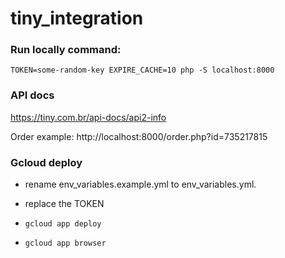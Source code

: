 # tiny_integration

### Run locally command:
`TOKEN=some-random-key EXPIRE_CACHE=10 php -S localhost:8000`

### API docs
https://tiny.com.br/api-docs/api2-info


Order example: http://localhost:8000/order.php?id=735217815


### Gcloud deploy
- rename env_variables.example.yml to env_variables.yml.
- replace the TOKEN

- `gcloud app deploy`

- `gcloud app browser`
